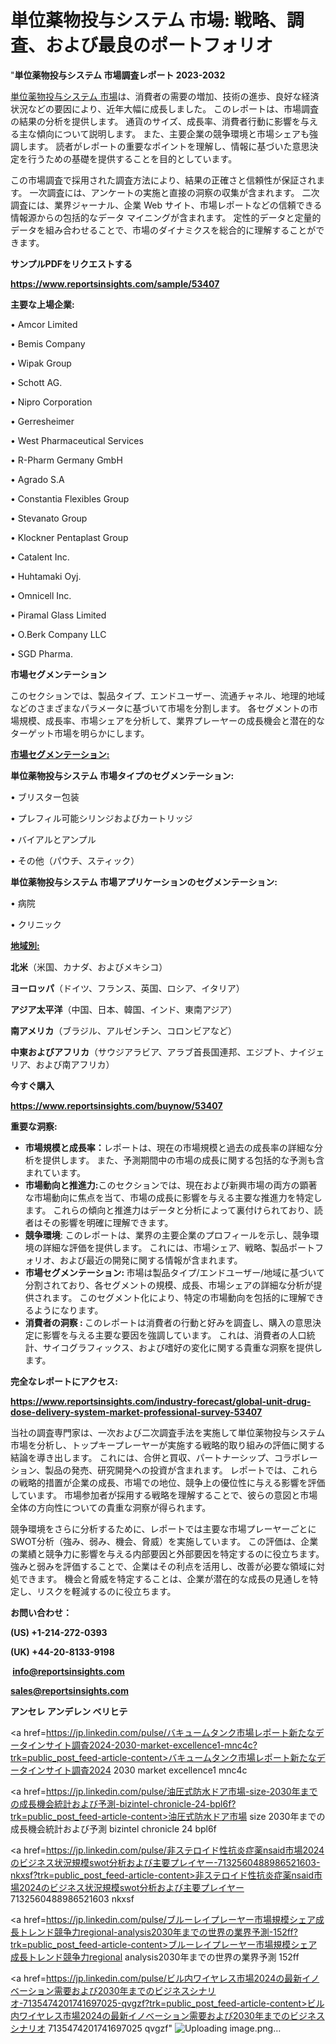 # 単位薬物投与システム 市場: 戦略、調査、および最良のポートフォリオ

"<strong>単位薬物投与システム 市場調査レポート 2023-2032</strong>

<a href=https://www.reportsinsights.com/sample/53407>単位薬物投与システム 市場</a>は、消費者の需要の増加、技術の進歩、良好な経済状況などの要因により、近年大幅に成長しました。 このレポートは、市場調査の結果の分析を提供します。 通貨のサイズ、成長率、消費者行動に影響を与える主な傾向について説明します。 また、主要企業の競争環境と市場シェアも強調します。 読者がレポートの重要なポイントを理解し、情報に基づいた意思決定を行うための基礎を提供することを目的としています。

この市場調査で採用された調査方法により、結果の正確さと信頼性が保証されます。 一次調査には、アンケートの実施と直接の洞察の収集が含まれます。 二次調査には、業界ジャーナル、企業 Web サイト、市場レポートなどの信頼できる情報源からの包括的なデータ マイニングが含まれます。 定性的データと定量的データを組み合わせることで、市場のダイナミクスを総合的に理解することができます。

<strong><b>サンプルPDFをリクエストする</b></strong>

<a href=https://www.reportsinsights.com/sample/53407><strong><u>https://www.reportsinsights.com/sample/53407</u></strong></a>

<strong>主要な上場企業:</strong>

• Amcor Limited

• Bemis Company

• Wipak Group

• Schott AG.

• Nipro Corporation

• Gerresheimer

• West Pharmaceutical Services

• R-Pharm Germany GmbH

• Agrado S.A

• Constantia Flexibles Group

• Stevanato Group

• Klockner Pentaplast Group

• Catalent  Inc.

• Huhtamaki Oyj.

• Omnicell  Inc.

• Piramal Glass Limited

• O.Berk Company LLC

• SGD Pharma.

<strong>市場セグメンテーション</strong>

このセクションでは、製品タイプ、エンドユーザー、流通チャネル、地理的地域などのさまざまなパラメータに基づいて市場を分割します。 各セグメントの市場規模、成長率、市場シェアを分析して、業界プレーヤーの成長機会と潜在的なターゲット市場を明らかにします。

<strong><u>市場セグメンテーション</u></strong><strong><u>:</u></strong>

<strong>単位薬物投与システム 市場タイプのセグメンテーション:</strong>

• ブリスター包装

• プレフィル可能シリンジおよびカートリッジ

• バイアルとアンプル

• その他（パウチ、スティック）

<strong>単位薬物投与システム 市場アプリケーションのセグメンテーション:</strong>

• 病院

• クリニック

<strong><u>地域別</u></strong><strong><u>:</u></strong>

<strong>北米</strong>（米国、カナダ、およびメキシコ）

<strong>ヨーロッパ</strong>（ドイツ、フランス、英国、ロシア、イタリア）

<strong>アジア太平洋</strong>（中国、日本、韓国、インド、東南アジア）

<strong>南アメリカ</strong>（ブラジル、アルゼンチン、コロンビアなど）

<strong>中東およびアフリカ</strong>（サウジアラビア、アラブ首長国連邦、エジプト、ナイジェリア、および南アフリカ）

<strong>今すぐ購入</strong>

<a href=https://www.reportsinsights.com/buynow/53407><strong><u>https://www.reportsinsights.com/buynow/53407</u></strong></a>

<strong>重要な洞察:</strong>
<ul>
  <li><strong>市場規模と成長率：</strong>レポートは、現在の市場規模と過去の成長率の詳細な分析を提供します。 また、予測期間中の市場の成長に関する包括的な予測も含まれています。</li>
  <li><strong>市場動向と推進力:</strong>このセクションでは、現在および新興市場の両方の顕著な市場動向に焦点を当て、市場の成長に影響を与える主要な推進力を特定します。 これらの傾向と推進力はデータと分析によって裏付けられており、読者はその影響を明確に理解できます。</li>
  <li><strong>競争環境</strong>: このレポートは、業界の主要企業のプロフィールを示し、競争環境の詳細な評価を提供します。 これには、市場シェア、戦略、製品ポートフォリオ、および最近の開発に関する情報が含まれます。</li>
  <li><strong>市場セグメンテーション: </strong>市場は製品タイプ/エンドユーザー/地域に基づいて分割されており、各セグメントの規模、成長、市場シェアの詳細な分析が提供されます。 このセグメント化により、特定の市場動向を包括的に理解できるようになります。</li>
  <li><strong>消費者の洞察 : </strong>このレポートは消費者の行動と好みを調査し、購入の意思決定に影響を与える主要な要因を強調しています。 これは、消費者の人口統計、サイコグラフィックス、および嗜好の変化に関する貴重な洞察を提供します。</li>
</ul>
<strong>完全なレポートにアクセス:</strong>

<a href=https://www.reportsinsights.com/industry-forecast/global-unit-drug-dose-delivery-system-market-professional-survey-53407><strong><u><b>https://www.reportsinsights.com/industry-forecast/global-unit-drug-dose-delivery-system-market-professional-survey-53407</b></u></strong></a>

当社の調査専門家は、一次および二次調査手法を実施して単位薬物投与システム市場を分析し、トップキープレーヤーが実施する戦略的取り組みの評価に関する結論を導き出します。 これには、合併と買収、パートナーシップ、コラボレーション、製品の発売、研究開発への投資が含まれます。 レポートでは、これらの戦略的措置が企業の成長、市場での地位、競争上の優位性に与える影響を評価しています。 市場参加者が採用する戦略を理解することで、彼らの意図と市場全体の方向性についての貴重な洞察が得られます。

競争環境をさらに分析するために、レポートでは主要な市場プレーヤーごとにSWOT分析（強み、弱み、機会、脅威）を実施しています。 この評価は、企業の業績と競争力に影響を与える内部要因と外部要因を特定するのに役立ちます。 強みと弱みを評価することで、企業はその利点を活用し、改善が必要な領域に対処できます。 機会と脅威を特定することは、企業が潜在的な成長の見通しを特定し、リスクを軽減するのに役立ちます。

<strong>お問い合わせ：</strong>

<strong>(US) +1-214-272-0393</strong>

<strong>(UK) +44-20-8133-9198</strong>

<strong> </strong><a href=info@reportsinsights.com><strong><u>info@reportsinsights.com</u></strong></a>

<a href=sales@reportsinsights.com><strong><u>sales@reportsinsights.com</u></strong></a>

<strong>アンセレ アンデレン ベリヒテ</strong>

<a href=https://jp.linkedin.com/pulse/バキュームタンク市場レポート新たなデータインサイト調査2024-2030-market-excellence1-mnc4c?trk=public_post_feed-article-content>バキュームタンク市場レポート新たなデータインサイト調査2024 2030 market excellence1 mnc4c</a>

<a href=https://jp.linkedin.com/pulse/油圧式防水ドア市場-size-2030年までの成長機会統計および予測-bizintel-chronicle-24-bpl6f?trk=public_post_feed-article-content>油圧式防水ドア市場 size 2030年までの成長機会統計および予測 bizintel chronicle 24 bpl6f</a>

<a href=https://jp.linkedin.com/pulse/非ステロイド性抗炎症薬nsaid市場2024のビジネス状況規模swot分析および主要プレイヤー-7132560488986521603-nkxsf?trk=public_post_feed-article-content>非ステロイド性抗炎症薬nsaid市場2024のビジネス状況規模swot分析および主要プレイヤー 7132560488986521603 nkxsf</a>

<a href=https://jp.linkedin.com/pulse/ブルーレイプレーヤー市場規模シェア成長トレンド競争力regional-analysis2030年までの世界の業界予測-152ff?trk=public_post_feed-article-content>ブルーレイプレーヤー市場規模シェア成長トレンド競争力regional analysis2030年までの世界の業界予測 152ff</a>

<a href=https://jp.linkedin.com/pulse/ビル内ワイヤレス市場2024の最新イノベーション需要および2030年までのビジネスシナリオ-7135474201741697025-qvgzf?trk=public_post_feed-article-content>ビル内ワイヤレス市場2024の最新イノベーション需要および2030年までのビジネスシナリオ 7135474201741697025 qvgzf</a>"
![Uploading image.png…]()
